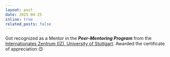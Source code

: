 ```yaml
---
layout: post
date: 2025-04-25
inline: true
related_posts: false
---
```


Got recognized as a Mentor in the **_Peer-Mentoring Program_** from the [Internationales Zentrum (IZ), University of Stuttgart](https://www.uni-stuttgart.de/universitaet/international/service/). Awarded the certificate of appreciation :blush:
